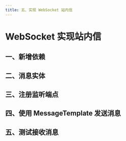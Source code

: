 ```yaml
---
title: 五、实现 WebSocket 站内信
---
```


# WebSocket 实现站内信

## 一、新增依赖

## 二、消息实体

## 三、注册监听端点

## 四、使用 MessageTemplate 发送消息

## 五、测试接收消息